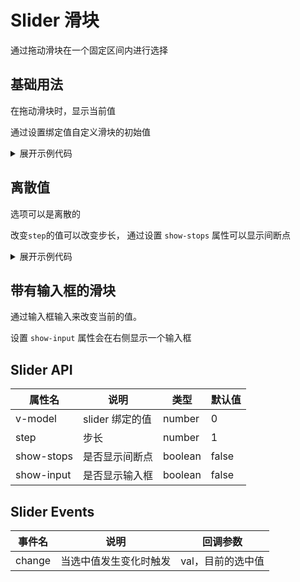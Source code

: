 <script setup>
import Basic from './component/Basic.vue'
import Step from './component/Step.vue'
import Disabled from './component/Disabled.vue'
import Number from './component/Number.vue'
</script>

# Slider 滑块

通过拖动滑块在一个固定区间内进行选择

## 基础用法

在拖动滑块时，显示当前值

通过设置绑定值自定义滑块的初始值

<div class="example">
 <Basic/>
</div>

<details>
<summary>展开示例代码</summary>

```vue
<template>
  <div class="list">
    <div class="item">
      <span>Default value</span> <a-slider v-model="value1" />
    </div>
    <div class="item">
      <span>Customized initial value</span> <a-slider v-model="value2" />
    </div>
  </div>
</template>

<script lang="ts" setup>
import { ref } from "vue";
const value1 = ref(0);
const value2 = ref(50);
</script>

<style lang="less" scoped>
.list {
  .item {
    display: flex;
    align-items: center;
    span {
      min-width: 200px;
      font-size: 13.5px;
    }
  }
}
</style>
```

</details>

## 离散值

选项可以是离散的

改变`step`的值可以改变步长， 通过设置 `show-stops` 属性可以显示间断点

<div class="example">
 <Step/>
</div>

<details>
<summary>展开示例代码</summary>

```vue
<template>
  <div class="list">
    <div class="item">
      <span>step </span> <a-slider v-model="value1" :step="5" />
    </div>
    <div class="item">
      <span>stops</span> <a-slider show-stops v-model="value2" :step="10" />
    </div>
  </div>
</template>

<script lang="ts" setup>
import { ref } from "vue";
const value1 = ref(10);
const value2 = ref(30);
</script>

<style lang="less" scoped>
.list {
  .item {
    display: flex;
    align-items: center;
    span {
      min-width: 100px;
      font-size: 13.5px;
    }
  }
}
</style>
```

</details>

## 带有输入框的滑块

通过输入框输入来改变当前的值。

设置 `show-input` 属性会在右侧显示一个输入框

<div class="example">
 <Number/>
</div>

## Slider API

| 属性名     | 说明            | 类型    | 默认值 |
| ---------- | --------------- | ------- | ------ |
| v-model    | slider 绑定的值 | number  | 0      |
| step       | 步长            | number  | 1      |
| show-stops | 是否显示间断点  | boolean | false  |
| show-input | 是否显示输入框  | boolean | false  |

## Slider Events

| 事件名 | 说明                   | 回调参数          |
| ------ | ---------------------- | ----------------- |
| change | 当选中值发生变化时触发 | val，目前的选中值 |
